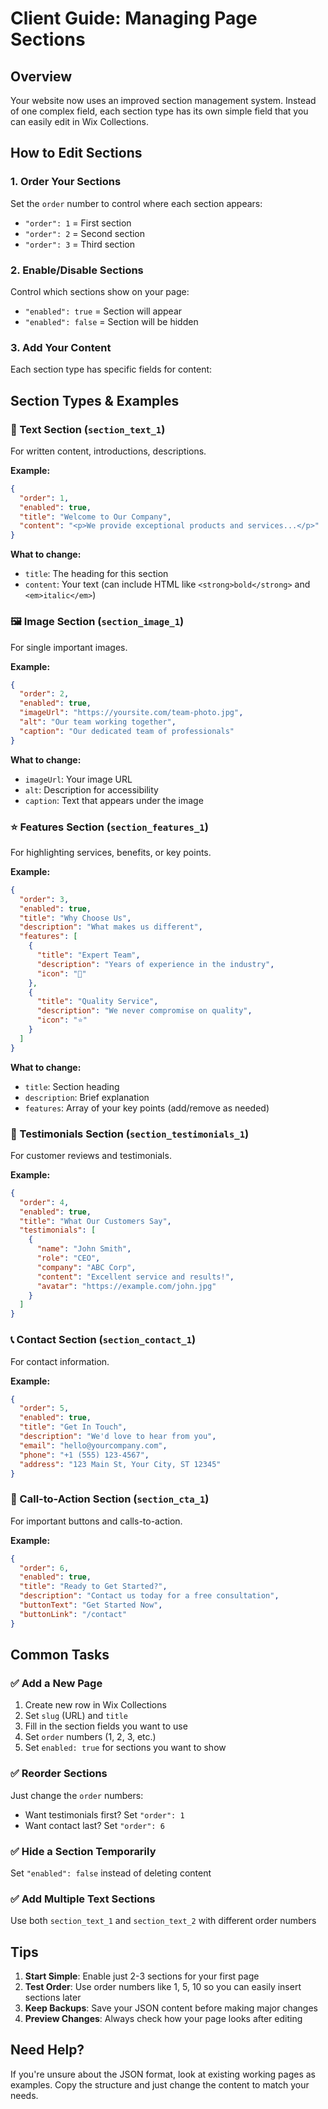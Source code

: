 # Client Guide: Managing Page Sections

## Overview

Your website now uses an improved section management system. Instead of one complex field, each section type has its own simple field that you can easily edit in Wix Collections.

## How to Edit Sections

### 1. **Order Your Sections**

Set the `order` number to control where each section appears:

- `"order": 1` = First section
- `"order": 2` = Second section
- `"order": 3` = Third section

### 2. **Enable/Disable Sections**

Control which sections show on your page:

- `"enabled": true` = Section will appear
- `"enabled": false` = Section will be hidden

### 3. **Add Your Content**

Each section type has specific fields for content:

## Section Types & Examples

### 📝 Text Section (`section_text_1`)

For written content, introductions, descriptions.

**Example:**

```json
{
  "order": 1,
  "enabled": true,
  "title": "Welcome to Our Company",
  "content": "<p>We provide exceptional products and services...</p>"
}
```

**What to change:**

- `title`: The heading for this section
- `content`: Your text (can include HTML like `<strong>bold</strong>` and `<em>italic</em>`)

### 🖼️ Image Section (`section_image_1`)

For single important images.

**Example:**

```json
{
  "order": 2,
  "enabled": true,
  "imageUrl": "https://yoursite.com/team-photo.jpg",
  "alt": "Our team working together",
  "caption": "Our dedicated team of professionals"
}
```

**What to change:**

- `imageUrl`: Your image URL
- `alt`: Description for accessibility
- `caption`: Text that appears under the image

### ⭐ Features Section (`section_features_1`)

For highlighting services, benefits, or key points.

**Example:**

```json
{
  "order": 3,
  "enabled": true,
  "title": "Why Choose Us",
  "description": "What makes us different",
  "features": [
    {
      "title": "Expert Team",
      "description": "Years of experience in the industry",
      "icon": "👥"
    },
    {
      "title": "Quality Service",
      "description": "We never compromise on quality",
      "icon": "⭐"
    }
  ]
}
```

**What to change:**

- `title`: Section heading
- `description`: Brief explanation
- `features`: Array of your key points (add/remove as needed)

### 💬 Testimonials Section (`section_testimonials_1`)

For customer reviews and testimonials.

**Example:**

```json
{
  "order": 4,
  "enabled": true,
  "title": "What Our Customers Say",
  "testimonials": [
    {
      "name": "John Smith",
      "role": "CEO",
      "company": "ABC Corp",
      "content": "Excellent service and results!",
      "avatar": "https://example.com/john.jpg"
    }
  ]
}
```

### 📞 Contact Section (`section_contact_1`)

For contact information.

**Example:**

```json
{
  "order": 5,
  "enabled": true,
  "title": "Get In Touch",
  "description": "We'd love to hear from you",
  "email": "hello@yourcompany.com",
  "phone": "+1 (555) 123-4567",
  "address": "123 Main St, Your City, ST 12345"
}
```

### 🎯 Call-to-Action Section (`section_cta_1`)

For important buttons and calls-to-action.

**Example:**

```json
{
  "order": 6,
  "enabled": true,
  "title": "Ready to Get Started?",
  "description": "Contact us today for a free consultation",
  "buttonText": "Get Started Now",
  "buttonLink": "/contact"
}
```

## Common Tasks

### ✅ **Add a New Page**

1. Create new row in Wix Collections
2. Set `slug` (URL) and `title`
3. Fill in the section fields you want to use
4. Set `order` numbers (1, 2, 3, etc.)
5. Set `enabled: true` for sections you want to show

### ✅ **Reorder Sections**

Just change the `order` numbers:

- Want testimonials first? Set `"order": 1`
- Want contact last? Set `"order": 6`

### ✅ **Hide a Section Temporarily**

Set `"enabled": false` instead of deleting content

### ✅ **Add Multiple Text Sections**

Use both `section_text_1` and `section_text_2` with different order numbers

## Tips

1. **Start Simple**: Enable just 2-3 sections for your first page
2. **Test Order**: Use order numbers like 1, 5, 10 so you can easily insert sections later
3. **Keep Backups**: Save your JSON content before making major changes
4. **Preview Changes**: Always check how your page looks after editing

## Need Help?

If you're unsure about the JSON format, look at existing working pages as examples. Copy the structure and just change the content to match your needs.
